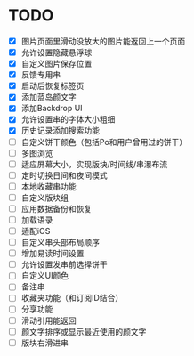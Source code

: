 # TODO
- [x] 图片页面里滑动没放大的图片能返回上一个页面
- [x] 允许设置隐藏悬浮球
- [x] 自定义图片保存位置
- [x] 反馈专用串
- [x] 启动后恢复标签页
- [x] 添加蓝岛颜文字
- [x] 添加Backdrop UI
- [x] 允许设置串的字体大小粗细
- [x] 历史记录添加搜索功能
- [ ] 自定义饼干颜色（包括Po和用户曾用过的饼干）
- [ ] 多图浏览
- [ ] 适应屏幕大小，实现版块/时间线/串瀑布流
- [ ] 定时切换日间和夜间模式
- [ ] 本地收藏串功能
- [ ] 自定义版块组
- [ ] 应用数据备份和恢复
- [ ] 加载语录
- [ ] 适配iOS
- [ ] 自定义串头部布局顺序
- [ ] 增加易读时间设置
- [ ] 允许设置发串前选择饼干
- [ ] 自定义UI颜色
- [ ] 备注串
- [ ] 收藏夹功能（和订阅ID结合）
- [ ] 分享功能
- [ ] 滑动引用能返回
- [ ] 颜文字排序或显示最近使用的颜文字
- [ ] 版块右滑进串
